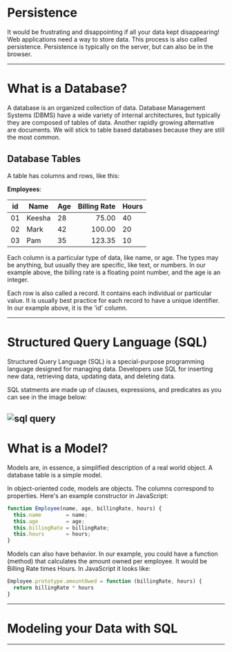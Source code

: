 # Persistence

It would be frustrating and disappointing if all your data kept disappearing!  Web applications need a way to store data. This process is also called persistence. Persistence is typically on the server, but can also be in the browser.

---
# What is a Database?

A database is an organized collection of data. Database Management Systems (DBMS) have a wide variety of internal architectures, but typically they are composed of tables of data. Another rapidly growing alternative are documents. We will stick to table based databases because they are still the most common.

## Database Tables

A table has columns and rows, like this:

**Employees**:

| id | Name   | Age | Billing Rate | Hours |
|----|--------|-----|-------------:|-------|
| 01 | Keesha | 28  | 75.00        | 40 |
| 02 | Mark   | 42  | 100.00       | 20 |
| 03 | Pam    | 35  | 123.35       | 10 |

Each column is a particular type of data, like name, or age. The types may be anything, but usually they are specific, like text, or numbers. In our example above, the billing rate is a floating point number, and the age is an integer.

Each row is also called a record. It contains each individual or particular value. It is usually best practice for each record to have a unique identifier. In our example above, it is the 'id' column.


---
# Structured Query Language (SQL)

Structured Query Language (SQL) is a special-purpose programming language designed for managing data. Developers use SQL for inserting new data, retrieving data, updating data, and deleting data. 

SQL statments are made up of clauses, expressions, and predicates as you can see in the image below:

![sql query](https://upload.wikimedia.org/wikipedia/commons/a/aa/SQL_ANATOMY_wiki.svg)
---

# What is a Model?

Models are, in essence, a simplified description of a real world object. A database table is a simple model.

In object-oriented code, models are objects. The columns correspond to properties. Here's an example constructor in JavaScript:

```javascript
function Employee(name, age, billingRate, hours) {
  this.name        = name;
  this.age         = age;
  this.billingRate = billingRate;
  this.hours       = hours;
}
```

Models can also have behavior. In our example, you could have a function (method) that calculates the amount owned per employee. It would be Billing Rate times Hours. In JavaScript it looks like:
```javascript
Employee.prototype.amountOwed = function (billingRate, hours) {
  return billingRate * hours
}
```

---

# Modeling your Data with SQL

---


